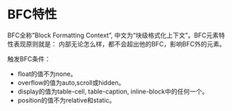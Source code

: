 # BFC特性

BFC全称”Block Formatting Context”, 中文为“块级格式化上下文”。BFC元素特性表现原则就是： 内部无论怎么样，都不会超出他的BFC，影响BFC外的元素。  

触发BFC条件：

- float的值不为none。
- overflow的值为auto,scroll或hidden。
- display的值为table-cell, table-caption, inline-block中的任何一个。
- position的值不为relative和static。